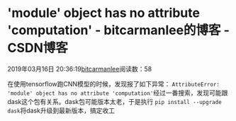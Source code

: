 
# 'module' object has no attribute 'computation' - bitcarmanlee的博客 - CSDN博客


2019年03月16日 20:36:19[bitcarmanlee](https://me.csdn.net/bitcarmanlee)阅读数：58


在使用tensorflow跑CNN模型的时候，发现报了如下异常：
`AttributeError: 'module' object has no attribute 'computation'`经过一番搜索，发现可能跟dask这个包有关系。dask包可能版本太老，于是执行
`pip install --upgrade dask`将dask升级到最新版本，搞定收工

